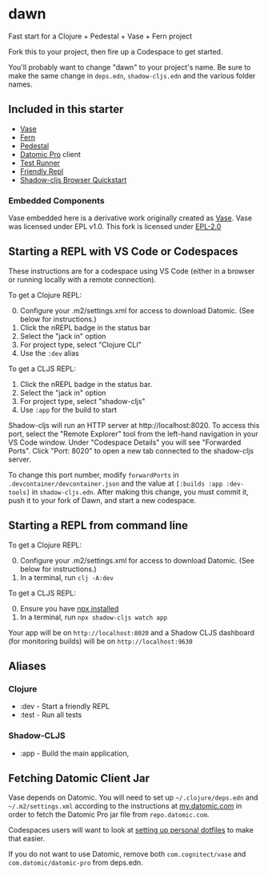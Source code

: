 # dawn

Fast start for a Clojure + Pedestal + Vase + Fern project

Fork this to your project, then fire up a Codespace to get started.

You'll probably want to change "dawn" to your project's name. Be sure to make
the same change in `deps.edn`, `shadow-cljs.edn` and the various folder names.

## Included in this starter

- [Vase](https://github.com/cognitect-labs/vase)
- [Fern](https://github.com/cognitect-labs/fern)
- [Pedestal](https://github.com/pedestal/)
- [Datomic Pro](https://www.datomic.com) client
- [Test Runner](https://github.com/cognitect-labs/test-runner)
- [Friendly Repl](https://gitlab.com/mtnygard/frenpl)
- [Shadow-cljs Browser Quickstart](https://github.com/shadow-cljs/quickstart-browser)

### Embedded Components

Vase embedded here is a derivative work originally created as
[Vase](https://github.com/cognitect-labs/vase). Vase was licensed
under EPL v1.0. This fork is licensed under [EPL-2.0](https://opensource.org/licenses/EPL-2.0)

## Starting a REPL with VS Code or Codespaces

These instructions are for a codespace using VS Code (either in a browser or running locally with a remote connection).

To get a Clojure REPL:

0. Configure your .m2/settings.xml for access to download Datomic. (See below for instructions.)
1. Click the nREPL badge in the status bar
2. Select the "jack in" option
3. For project type, select "Clojure CLI"
4. Use the `:dev` alias

To get a CLJS REPL:

1. Click the nREPL badge in the status bar.
2. Select the "jack in" option
3. For project type, select "shadow-cljs"
4. Use `:app` for the build to start

Shadow-cljs will run an HTTP server at http://localhost:8020. To access this
port, select the "Remote Explorer" tool from the left-hand navigation in your VS
Code window. Under "Codespace Details" you will see "Forwarded Ports". Click
"Port: 8020" to open a new tab connected to the shadow-cljs server.

 To change this port number, modify `forwardPorts` in
`.devcontainer/devcontainer.json` and the value at `[:builds :app :dev-tools]`
in `shadow-cljs.edn`. After making this change, you must commit it, push it to
your fork of Dawn, and start a new codespace.

## Starting a REPL from command line

To get a Clojure REPL:

0. Configure your .m2/settings.xml for access to download
   Datomic. (See below for instructions.)
1. In a terminal, run `clj -A:dev`

To get a CLJS REPL:

0. Ensure you have [npx installed](https://www.npmjs.com/package/npx#install)
1. In a terminal, run `npx shadow-cljs watch app`

Your app will be on `http://localhost:8020` and a Shadow CLJS
dashboard (for monitoring builds) will be on `http://localhost:9630`

## Aliases

### Clojure

- :dev - Start a friendly REPL
- :test - Run all tests

### Shadow-CLJS

- :app - Build the main application,

## Fetching Datomic Client Jar

Vase depends on Datomic. You will need to set up `~/.clojure/deps.edn` and `~/.m2/settings.xml` according
to the instructions at [my.datomic.com](https://my.datomic.com) in order to
fetch the Datomic Pro jar file from `repo.datomic.com`.

Codespaces users will want to look at [setting up personal
dotfiles](https://docs.github.com/en/github/developing-online-with-codespaces/personalizing-codespaces-for-your-account)
to make that easier.

If you do not want to use Datomic, remove both `com.cognitect/vase` and
`com.datomic/datomic-pro` from deps.edn.
